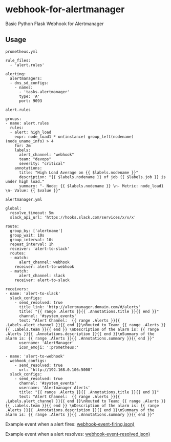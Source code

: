 # webhook-for-alertmanager
Basic Python Flask Webhook for Alertmanager

## Usage

`prometheus.yml`

```
rule_files:
  - 'alert.rules'

alerting:
  alertmanagers:
  - dns_sd_configs:
    - names:
      - 'tasks.alertmanager'
      type: 'A'
      port: 9093
```

`alert.rules`

```
groups:
- name: alert.rules
  rules:
  - alert: high_load
    expr: node_load1 * on(instance) group_left(nodename) (node_uname_info) > 4
    for: 2m
    labels:
      alert_channel: "webhook"
      team: "devops"
      severity: "critical"
    annotations:
      title: "High Load Average on {{ $labels.nodename }}"
      description: "{{ $labels.nodename }} of job {{ $labels.job }} is under high load."
      summary: "- Node: {{ $labels.nodename }} \n- Metric: node_load1 \n- Value: {{ $value }}"

```

`alertmanager.yml`

```
global:
  resolve_timeout: 5m
  slack_api_url: 'https://hooks.slack.com/services/x/x/x'
  
route:
  group_by: ['alertname']
  group_wait: 10s
  group_interval: 10s
  repeat_interval: 1h
  receiver: 'alert-to-slack'
  routes:
  - match:
      alert_channel: webhook
    receiver: alert-to-webhook
  - match:
      alert_channel: slack
    receiver: alert-to-slack
    
receivers:
- name: 'alert-to-slack'
  slack_configs:
    - send_resolved: true
      title_link: 'http://alertmanager.domain.com/#/alerts'
      title: "{{ range .Alerts }}{{ .Annotations.title }}{{ end }}"
      channel: '#system_events'
      text: "Alert Channel:  {{ range .Alerts }}{{ .Labels.alert_channel }}{{ end }}\nRouted to Team: {{ range .Alerts }}{{ .Labels.team }}{{ end }} \nDescription of the alarm is: {{ range .Alerts }}{{ .Annotations.description }}{{ end }}\nSummary of the alarm is: {{ range .Alerts }}{{ .Annotations.summary }}{{ end }}"
      username: 'AlertManager'
      icon_emoji: ':prometheus:'

- name: 'alert-to-webhook'
  webhook_configs:
    - send_resolved: true
      url: 'http://192.168.0.106:5000'
  slack_configs:
    - send_resolved: true
      channel: '#system_events'
      username: 'Alertmanager Alerts'
      title: "{{ range .Alerts }}{{ .Annotations.title }}{{ end }}"
      text: "Alert Channel:  {{ range .Alerts }}{{ .Labels.alert_channel }}{{ end }}\nRouted to Team: {{ range .Alerts }}{{ .Labels.team }}{{ end }} \nDescription of the alarm is: {{ range .Alerts }}{{ .Annotations.description }}{{ end }}\nSummary of the alarm is: {{ range .Alerts }}{{ .Annotations.summary }}{{ end }}"

```

Example event when a alert fires: [webhook-event-firing.json)](https://github.com/ruanbekker/webhook-for-alertmanager/blob/master/webhook-event-firing.json)

Example event when a alert resolves: [webhook-event-resolved.json)](https://github.com/ruanbekker/webhook-for-alertmanager/blob/master/webhook-event-resolved.json)
